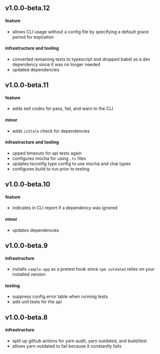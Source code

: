 ## v1.0.0-beta.12
#### feature
* allows CLI usage without a config file by specifying a default grace period for expiration

#### infrastructure and tooling
* converted remaining tests to typescript and dropped babel as a dev dependency since it was no longer needed
* updated dependencies

## v1.0.0-beta.11
#### feature
* adds exit codes for pass, fail, and warn to the CLI

#### minor
* adds `isStale` check for dependencies

#### infrastructure and tooling
* upped timeouts for api tests again
* configures mocha for using `.ts` files
* updates tsconfig type config to use mocha and chai types
* configures build to run prior to testing

## v1.0.0-beta.10
#### feature
* indicates in CLI report if a dependency was ignored

#### minor
* updates dependencies

## v1.0.0-beta.9
#### infrastructure
* installs `sample-app` as a pretest hook since `npm outdated` relies on your installed version

#### testing
* suppress config error table when running tests
* add unit tests for the api

## v1.0.0-beta.8
#### infrastructure
* split up github actions for yarn audit, yarn outdated, and build/test
* allows yarn outdated to fail because it constantly fails
